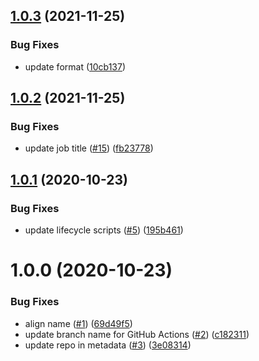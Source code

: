 ## [1.0.3](https://github.com/trott/trott-card/compare/v1.0.2...v1.0.3) (2021-11-25)


### Bug Fixes

* update format ([10cb137](https://github.com/trott/trott-card/commit/10cb13779ee6860df0c6558c57c3cafe26d199a1))

## [1.0.2](https://github.com/trott/trott-card/compare/v1.0.1...v1.0.2) (2021-11-25)


### Bug Fixes

* update job title ([#15](https://github.com/trott/trott-card/issues/15)) ([fb23778](https://github.com/trott/trott-card/commit/fb2377849d9bc7d644ab604e5fb49d3c85a5e89b))

## [1.0.1](https://github.com/trott/trott-card/compare/v1.0.0...v1.0.1) (2020-10-23)


### Bug Fixes

* update lifecycle scripts ([#5](https://github.com/trott/trott-card/issues/5)) ([195b461](https://github.com/trott/trott-card/commit/195b4619bca2613961b6236d919b018791f44db9))

# 1.0.0 (2020-10-23)


### Bug Fixes

* align name ([#1](https://github.com/trott/trott-card/issues/1)) ([69d49f5](https://github.com/trott/trott-card/commit/69d49f5d5a473722b88a51ed2c25510a5dc422ef))
* update branch name for GitHub Actions ([#2](https://github.com/trott/trott-card/issues/2)) ([c182311](https://github.com/trott/trott-card/commit/c1823116ef7f48d638a4352658efbb9e9c87cab2))
* update repo in metadata ([#3](https://github.com/trott/trott-card/issues/3)) ([3e08314](https://github.com/trott/trott-card/commit/3e08314705774991f6b50c2a772476cbaf282999))
